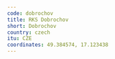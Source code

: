 ```yaml
---
code: dobrochov
title: RKS Dobrochov
short: Dobrochov
country: czech
itu: CZE
coordinates: 49.384574, 17.123438
---
```


